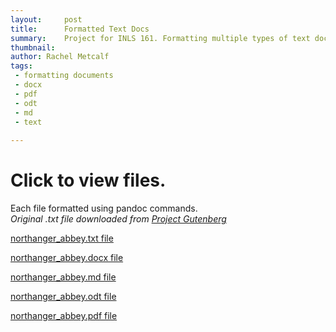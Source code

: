 ```yaml
---
layout:     post
title:      Formatted Text Docs 
summary:    Project for INLS 161. Formatting multiple types of text documents.
thumbnail: 
author: Rachel Metcalf
tags:
 - formatting documents
 - docx
 - pdf
 - odt
 - md
 - text
 
---
```


# Click to view files.

Each file formatted using pandoc commands.  
*Original .txt file downloaded from <a href="https://www.gutenberg.org/" target="_blank">Project Gutenberg</a>*  


<a href="http://rcmetcalf.github.io/content/northanger_abbey.txt" target="_blank">northanger_abbey.txt file</a>

<a href="http://rcmetcalf.github.io/content/northanger_abbey.docx">northanger_abbey.docx file</a>

<a href="http://rcmetcalf.github.io/content/northanger_abbey" target="_blank">northanger_abbey.md file</a>

<a href="http://rcmetcalf.github.io/content/northanger_abbey.odt">northanger_abbey.odt file</a>

<a href="http://rcmetcalf.github.io/content/northanger_abbey.pdf" target="_blank">northanger_abbey.pdf file</a>


